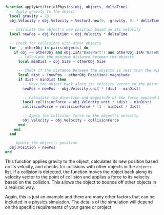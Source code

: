 ```lua
function applyArtificialPhysics(obj, objects, deltaTime)
  -- Apply gravity to the object
  local gravity = 20
  obj.Velocity = obj.Velocity + Vector3.new(0, -gravity, 0) * deltaTime
  
  -- Calculate the object's new position based on its velocity
  local newPos = obj.Position + obj.Velocity * deltaTime
  
  -- Check for collisions with other objects
  for _, otherObj in pairs(objects) do
    if obj ~= otherObj and obj:IsA("BasePart") and otherObj:IsA("BasePart") then
      -- Calculate the minimum distance between the objects
      local minDist = obj.Size + otherObj.Size
      
      -- Check if the distance between the objects is less than the minimum
      local dist = (newPos - otherObj.Position).magnitude
      if dist < minDist then
        -- Move the object back along its velocity vector to the point of collision
        newPos = newPos - obj.Velocity.unit * (dist - minDist)
        
        -- Calculate the direction and magnitude of the force applied by the collision
        local collisionForce = obj.Velocity.unit * (dist - minDist)
        collisionForce = collisionForce * (1 - minDist / dist)
        
        -- Apply the collision force to the object's velocity
        obj.Velocity = obj.Velocity + collisionForce
      end
    end
  end
  
  -- Update the object's position
  obj.Position = newPos
end
```
This function applies gravity to the object, calculates its new position based on its velocity, and checks for collisions with other objects in the `objects` list. If a collision is detected, the function moves the object back along its velocity vector to the point of collision and applies a force to its velocity based on the collision. This allows the object to bounce off other objects in a realistic way.

Again, this is just an example and there are many other factors that can be included in a physics simulation. The details of the simulation will depend on the specific requirements of your game or project.
